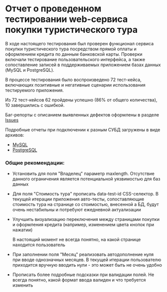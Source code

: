 # Отчет о проведенном тестировании web-сервиса покупки туристического тура

В ходе настоящего тестирования был проверен функционал сервиса покупки туристического тура посредством прямой оплаты и
оформлением кредита по данным банковской карты. Проверки включали тестирование пользовательского интерфейса, а также
сопоставление записей в поддерживаемых приложением базах данных (MySQL и PostgreSQL).

В процессе тестирования было воспроизведено 72 тест-кейса, включающих позитивные и негативные сценарии
использования тестируемого приложения.

Из 72 тест-кейсов 62 пройдены успешно (86% от общего количества), 10 завершились с ошибкой.



Баг-репорты с описанием выявленных дефектов оформлены в разделе [Issues](https://github.com/sanyaminkin/QA-Diploma-QA-49/issues)

Подробные отчеты при подключении к разным СУБД загружены в виде архивов:
- [MySQL]()
- [PostgreSQL]()


### Общие рекомендации:
- Установить для поля "Владелец" параметр maxlength. Отсутствие данного ограничения является потенциальной уязвимостью для баз данных
- Для поля "Стоимость тура" прописать data-test-id CSS-селектор. В текущей итерации приложения
  авто-тесты, сопоставляющие стоимость тура на странице со стоимостью, внесенной а БД, будут очень нестабильны и потребуют ежедневной актуализации
- Улучшить визуализацию переключения между страницами покупки и оформления кредита (например, изменением цвета кнопок при нажатии)

  В настоящий момент не всегда понятно, на какой странице находится пользователь
- При заполнении поля "Месяц" реализовать автодополнение нуля при вводе однозначных месяцев.
  В текущей итерации пользователю приходится вручную вводить нули - это может быть не очень удобно
- Прописать более подробные подсказки при валидации полей. Не всегда понятно, какой формат ввода валиден и что требуется изменить

